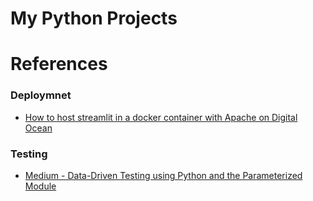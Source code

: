 # My Python Projects


# References 


### Deploymnet

- [How to host streamlit in a docker container with Apache on Digital Ocean](https://medium.com/@hiruyhadgu/displaying-a-streamlit-fastapi-app-on-digitalocean-droplet-using-custom-domain-1cfd4b6a4944)


### Testing 

- [ Medium - Data-Driven Testing using Python and the Parameterized Module](https://medium.com/ranorex-webtestit/data-driven-testing-using-python-and-the-parameterized-module-37e2cb863915)
